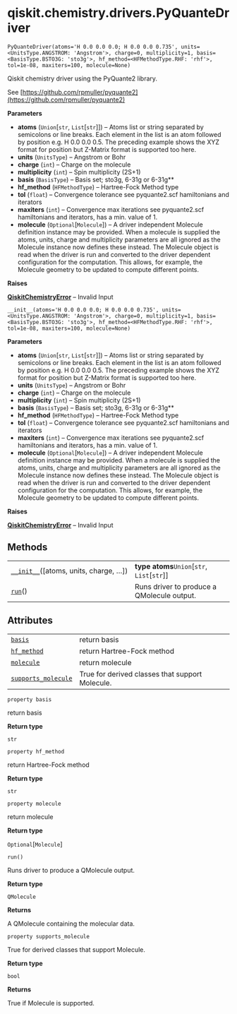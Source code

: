 # qiskit.chemistry.drivers.PyQuanteDriver

<span id="undefined" />

`PyQuanteDriver(atoms='H 0.0 0.0 0.0; H 0.0 0.0 0.735', units=<UnitsType.ANGSTROM: 'Angstrom'>, charge=0, multiplicity=1, basis=<BasisType.BSTO3G: 'sto3g'>, hf_method=<HFMethodType.RHF: 'rhf'>, tol=1e-08, maxiters=100, molecule=None)`

Qiskit chemistry driver using the PyQuante2 library.

See [https://github.com/rpmuller/pyquante2](https://github.com/rpmuller/pyquante2)

**Parameters**

*   **atoms** (`Union`\[`str`, `List`\[`str`]]) – Atoms list or string separated by semicolons or line breaks. Each element in the list is an atom followed by position e.g. H 0.0 0.0 0.5. The preceding example shows the XYZ format for position but Z-Matrix format is supported too here.
*   **units** (`UnitsType`) – Angstrom or Bohr
*   **charge** (`int`) – Charge on the molecule
*   **multiplicity** (`int`) – Spin multiplicity (2S+1)
*   **basis** (`BasisType`) – Basis set; sto3g, 6-31g or 6-31g\*\*
*   **hf\_method** (`HFMethodType`) – Hartree-Fock Method type
*   **tol** (`float`) – Convergence tolerance see pyquante2.scf hamiltonians and iterators
*   **maxiters** (`int`) – Convergence max iterations see pyquante2.scf hamiltonians and iterators, has a min. value of 1.
*   **molecule** (`Optional`\[`Molecule`]) – A driver independent Molecule definition instance may be provided. When a molecule is supplied the atoms, units, charge and multiplicity parameters are all ignored as the Molecule instance now defines these instead. The Molecule object is read when the driver is run and converted to the driver dependent configuration for the computation. This allows, for example, the Molecule geometry to be updated to compute different points.

**Raises**

[**QiskitChemistryError**](qiskit.chemistry.QiskitChemistryError#qiskit.chemistry.QiskitChemistryError "qiskit.chemistry.QiskitChemistryError") – Invalid Input

<span id="undefined" />

`__init__(atoms='H 0.0 0.0 0.0; H 0.0 0.0 0.735', units=<UnitsType.ANGSTROM: 'Angstrom'>, charge=0, multiplicity=1, basis=<BasisType.BSTO3G: 'sto3g'>, hf_method=<HFMethodType.RHF: 'rhf'>, tol=1e-08, maxiters=100, molecule=None)`

**Parameters**

*   **atoms** (`Union`\[`str`, `List`\[`str`]]) – Atoms list or string separated by semicolons or line breaks. Each element in the list is an atom followed by position e.g. H 0.0 0.0 0.5. The preceding example shows the XYZ format for position but Z-Matrix format is supported too here.
*   **units** (`UnitsType`) – Angstrom or Bohr
*   **charge** (`int`) – Charge on the molecule
*   **multiplicity** (`int`) – Spin multiplicity (2S+1)
*   **basis** (`BasisType`) – Basis set; sto3g, 6-31g or 6-31g\*\*
*   **hf\_method** (`HFMethodType`) – Hartree-Fock Method type
*   **tol** (`float`) – Convergence tolerance see pyquante2.scf hamiltonians and iterators
*   **maxiters** (`int`) – Convergence max iterations see pyquante2.scf hamiltonians and iterators, has a min. value of 1.
*   **molecule** (`Optional`\[`Molecule`]) – A driver independent Molecule definition instance may be provided. When a molecule is supplied the atoms, units, charge and multiplicity parameters are all ignored as the Molecule instance now defines these instead. The Molecule object is read when the driver is run and converted to the driver dependent configuration for the computation. This allows, for example, the Molecule geometry to be updated to compute different points.

**Raises**

[**QiskitChemistryError**](qiskit.chemistry.QiskitChemistryError#qiskit.chemistry.QiskitChemistryError "qiskit.chemistry.QiskitChemistryError") – Invalid Input

## Methods

|                                                                                                                                                |                                               |
| ---------------------------------------------------------------------------------------------------------------------------------------------- | --------------------------------------------- |
| [`__init__`](#qiskit.chemistry.drivers.PyQuanteDriver.__init__ "qiskit.chemistry.drivers.PyQuanteDriver.__init__")(\[atoms, units, charge, …]) | **type atoms**`Union`\[`str`, `List`\[`str`]] |
| [`run`](#qiskit.chemistry.drivers.PyQuanteDriver.run "qiskit.chemistry.drivers.PyQuanteDriver.run")()                                          | Runs driver to produce a QMolecule output.    |

## Attributes

|                                                                                                                                               |                                                 |
| --------------------------------------------------------------------------------------------------------------------------------------------- | ----------------------------------------------- |
| [`basis`](#qiskit.chemistry.drivers.PyQuanteDriver.basis "qiskit.chemistry.drivers.PyQuanteDriver.basis")                                     | return basis                                    |
| [`hf_method`](#qiskit.chemistry.drivers.PyQuanteDriver.hf_method "qiskit.chemistry.drivers.PyQuanteDriver.hf_method")                         | return Hartree-Fock method                      |
| [`molecule`](#qiskit.chemistry.drivers.PyQuanteDriver.molecule "qiskit.chemistry.drivers.PyQuanteDriver.molecule")                            | return molecule                                 |
| [`supports_molecule`](#qiskit.chemistry.drivers.PyQuanteDriver.supports_molecule "qiskit.chemistry.drivers.PyQuanteDriver.supports_molecule") | True for derived classes that support Molecule. |

<span id="undefined" />

`property basis`

return basis

**Return type**

`str`

<span id="undefined" />

`property hf_method`

return Hartree-Fock method

**Return type**

`str`

<span id="undefined" />

`property molecule`

return molecule

**Return type**

`Optional`\[`Molecule`]

<span id="undefined" />

`run()`

Runs driver to produce a QMolecule output.

**Return type**

`QMolecule`

**Returns**

A QMolecule containing the molecular data.

<span id="undefined" />

`property supports_molecule`

True for derived classes that support Molecule.

**Return type**

`bool`

**Returns**

True if Molecule is supported.
